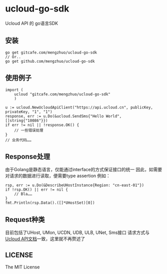 # ucloud-go-sdk
Ucloud API 的 go语言SDK

## 安装
    go get gitcafe.com/mengzhuo/ucloud-go-sdk
    // Or..
    go get github.com/mengzhuo/ucloud-go-sdk

## 使用例子
    
    import (
        ucloud "gitcafe.com/mengzhuo/ucloud-go-sdk"
        )

    u := ucloud.NewUcloudApiClient("https://api.ucloud.cn", publicKey, privateKey, "1", "1")
    response, err := u.Do(&ucloud.SendSms{"Hello World", []string{"10086"}})
    if err != nil || !response.OK() {
        // 一些错误处理
    }
    // 业务代码……

## Response处理
由于Golang是静态语言，仅能通过interface的方式保证接口的统一
因此，如需要对请求的数据进行读取，便需要type assertion
例如：
    
	rsp, err := u.Do(&DescribeUHostInstance{Region: "cn-east-01"})
	if !rsp.OK() || err != nil {
        // Bla……
	}
	fmt.Println(rsp.Data().([]*UHostSet)[0])

## Request种类
目前包括了UHost, UMon, UCDN, UDB, ULB, UNet, Sms接口
请求方式与[Ucloud API文档](http://docs.ucloud.cn/api/apilist.html)一致，这里就不再赘述了

## LICENSE
The MIT License
